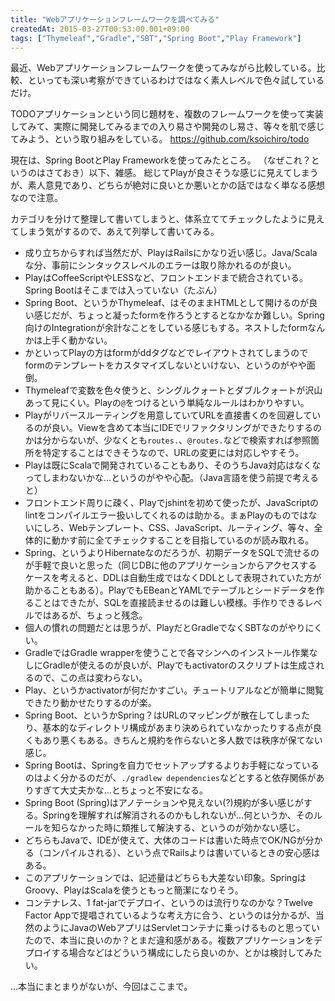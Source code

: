 ```yaml
---
title: "Webアプリケーションフレームワークを調べてみる"
createdAt: 2015-03-27T00:53:00.001+09:00
tags: ["Thymeleaf","Gradle","SBT","Spring Boot","Play Framework"]
---
```

最近、Webアプリケーションフレームワークを使ってみながら比較している。比較、といっても深い考察ができているわけではなく素人レベルで色々試しているだけ。

TODOアプリケーションという同じ題材を、複数のフレームワークを使って実装してみて、実際に開発してみるまでの入り易さや開発のし易さ、等々を肌で感じてみよう、という取り組みをしている。
https://github.com/ksoichiro/todo

現在は、Spring BootとPlay Frameworkを使ってみたところ。
（なぜこれ？というのはさておき）以下、雑感。
総じてPlayが良さそうな感じに見えてしまうが、素人意見であり、どちらが絶対に良いとか悪いとかの話ではなく単なる感想なので注意。

<!--more-->

カテゴリを分けて整理して書いてしまうと、体系立ててチェックしたように見えてしまう気がするので、あえて列挙して書いてみる。

* 成り立ちからすれば当然だが、PlayはRailsにかなり近い感じ。Java/Scalaな分、事前にシンタックスレベルのエラーは取り除かれるのが良い。
* PlayはCoffeeScriptやLESSなど、フロントエンドまで統合されている。Spring Bootはそこまでは入っていない（たぶん）
* Spring Boot、というかThymeleaf、はそのままHTMLとして開けるのが良い感じだが、ちょっと凝ったformを作ろうとするとなかなか難しい。Spring向けのIntegrationが余計なことをしている感じもする。ネストしたformなんかは上手く動かない。
* かといってPlayの方はformがddタグなどでレイアウトされてしまうのでformのテンプレートをカスタマイズしないといけない、というのがやや面倒。
* Thymeleafで変数を色々使うと、シングルクォートとダブルクォートが沢山あって見にくい。Playの`@`をつけるという単純なルールはわかりやすい。
* Playがリバースルーティングを用意していてURLを直接書くのを回避しているのが良い。Viewを含めて本当にIDEでリファクタリングができたりするのかは分からないが、少なくとも`routes.`、`@routes.`などで検索すれば参照箇所を特定することはできそうなので、URLの変更には対応しやすそう。
* Playは既にScalaで開発されていることもあり、そのうちJava対応はなくなってしまわないかな…というのがやや心配。（Java言語を使う前提で考えると）
* フロントエンド周りに疎く、Playでjshintを初めて使ったが、JavaScriptのlintをコンパイルエラー扱いしてくれるのは助かる。まぁPlayのものではないにしろ、Webテンプレート、CSS、JavaScript、ルーティング、等々、全体的に動かす前に全てチェックすることを目指しているのが読み取れる。
* Spring、というよりHibernateなのだろうが、初期データをSQLで流せるのが手軽で良いと思った（同じDBに他のアプリケーションからアクセスするケースを考えると、DDLは自動生成ではなくDDLとして表現されていた方が助かることもある）。PlayでもEBeanとYAMLでテーブルとシードデータを作ることはできたが、SQLを直接読ませるのは難しい模様。手作りできるレベルではあるが、ちょっと残念。
* 個人の慣れの問題だとは思うが、PlayだとGradleでなくSBTなのがやりにくい。
* GradleではGradle wrapperを使うことで各マシンへのインストール作業なしにGradleが使えるのが良いが、Playでもactivatorのスクリプトは生成されるので、この点は変わらない。
* Play、というかactivatorが何だかすごい。チュートリアルなどが簡単に閲覧できたり動かせたりするのが楽。
* Spring Boot、というかSpring？はURLのマッピングが散在してしまったり、基本的なディレクトリ構成があまり決められていなかったりする点が良くもあり悪くもある。きちんと規約を作らないと多人数では秩序が保てない感じ。
* Spring Bootは、Springを自力でセットアップするよりお手軽になっているのはよく分かるのだが、`./gradlew dependencies`などとすると依存関係がありすぎて大丈夫かな…とちょっと不安になる。
* Spring Boot (Spring)はアノテーションや見えない(?)規約が多い感じがする。Springを理解すれば解消されるのかもしれないが…何というか、そのルールを知らなかった時に類推して解決する、というのが効かない感じ。
* どちらもJavaで、IDEが使えて、大体のコードは書いた時点でOK/NGが分かる（コンパイルされる）、という点でRailsよりは書いているときの安心感はある。
* このアプリケーションでは、記述量はどちらも大差ない印象。SpringはGroovy、PlayはScalaを使うともっと簡潔になりそう。
* コンテナレス、1 fat-jarでデプロイ、というのは流行りなのかな？Twelve Factor Appで提唱されているような考え方に合う、というのは分かるが、当然のようにJavaのWebアプリはServletコンテナに乗っけるものと思っていたので、本当に良いのか？とまだ違和感がある。複数アプリケーションをデプロイする場合などはどういう構成にしたら良いのか、とかは検討してみたい。

…本当にまとまりがないが、今回はここまで。
